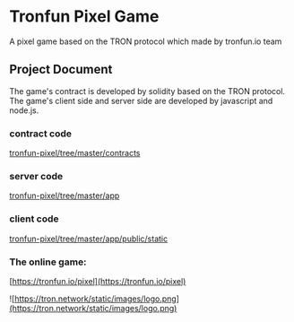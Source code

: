 # Tronfun Pixel Game
A pixel game based on the TRON protocol which made by tronfun.io team

## Project Document
The game's contract is developed by solidity based on the TRON protocol.  
The game's client side and server side are developed by javascript and node.js.

### contract code
[tronfun-pixel/tree/master/contracts](https://github.com/DAppExplorerStudio/tronfun-pixel/tree/master/contracts)

### server code
[tronfun-pixel/tree/master/app](https://github.com/DAppExplorerStudio/tronfun-pixel/tree/master/app)

### client code
[tronfun-pixel/tree/master/app/public/static](https://github.com/DAppExplorerStudio/tronfun-pixel/tree/master/app/public/static)

### The online game:
[https://tronfun.io/pixel](https://tronfun.io/pixel)

![https://tron.network/static/images/logo.png](https://tron.network/static/images/logo.png)
